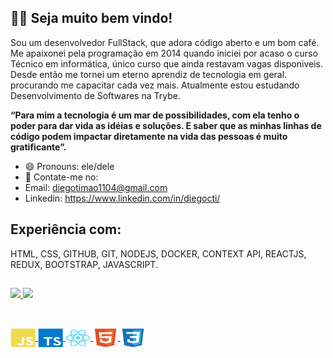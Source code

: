 ## 🧑‍💻 Seja muito bem vindo!

Sou um desenvolvedor FullStack, que adora código aberto e um bom café. Me apaixonei pela programação em 2014 quando iniciei por acaso o curso Técnico em informática, único curso que ainda restavam vagas disponiveis. Desde então me tornei um eterno aprendiz de tecnologia em geral. procurando me capacitar cada vez mais. Atualmente estou estudando Desenvolvimento de Softwares na Trybe. 

**“Para mim a tecnologia é um mar de possibilidades, com ela tenho o poder para dar vida as idéias e soluções. E saber que as minhas linhas de código podem impactar diretamente na vida das pessoas é muito gratificante”.**

- 😄 Pronouns: ele/dele
- 💬 Contate-me no: 
- Email: diegotimao1104@gmail.com
- Linkedin: https://www.linkedin.com/in/diegocti/

## Experiência com:

HTML, CSS, GITHUB, GIT, NODEJS, DOCKER, CONTEXT API, REACTJS, REDUX, BOOTSTRAP, JAVASCRIPT.

## 
<div style="display: inline_block">
  <a href="diegotimao">
  <img height="155em" src="https://github-readme-stats.vercel.app/api?username=diegotimao&show_icons=true&theme=buefy&include_all_commits=true&count_private=true"/>
  <img height="155em" src="https://github-readme-stats.vercel.app/api/top-langs/?username=diegotimao&layout=compact&langs_count=16&theme=buefy"/>
</div>
  
 ## 
    
<div style="display: inline_block align: "center""><br>
  <img align="center" alt="Diego-Js" height="30" width="40" src="https://raw.githubusercontent.com/devicons/devicon/master/icons/javascript/javascript-plain.svg">
  <img align="center" alt="Diego-Ts" height="30" width="40" src="https://raw.githubusercontent.com/devicons/devicon/master/icons/typescript/typescript-plain.svg">
  <img align="center" alt="Diego-React" height="30" width="40" src="https://raw.githubusercontent.com/devicons/devicon/master/icons/react/react-original.svg">
  <img align="center" alt="Diego-HTML" height="30" width="40" src="https://raw.githubusercontent.com/devicons/devicon/master/icons/html5/html5-original.svg">
  <img align="center" alt="Rafa-CSS" height="30" width="40" src="https://raw.githubusercontent.com/devicons/devicon/master/icons/css3/css3-original.svg">
</div>
